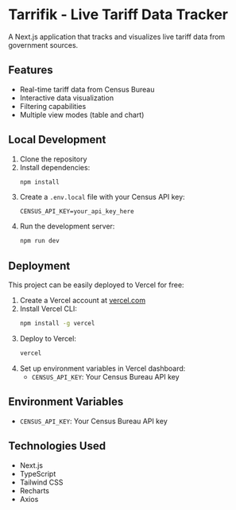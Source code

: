 # Tarrifik - Live Tariff Data Tracker

A Next.js application that tracks and visualizes live tariff data from government sources.

## Features

- Real-time tariff data from Census Bureau
- Interactive data visualization
- Filtering capabilities
- Multiple view modes (table and chart)

## Local Development

1. Clone the repository
2. Install dependencies:
   ```bash
   npm install
   ```
3. Create a `.env.local` file with your Census API key:
   ```
   CENSUS_API_KEY=your_api_key_here
   ```
4. Run the development server:
   ```bash
   npm run dev
   ```

## Deployment

This project can be easily deployed to Vercel for free:

1. Create a Vercel account at [vercel.com](https://vercel.com)
2. Install Vercel CLI:
   ```bash
   npm install -g vercel
   ```
3. Deploy to Vercel:
   ```bash
   vercel
   ```
4. Set up environment variables in Vercel dashboard:
   - `CENSUS_API_KEY`: Your Census Bureau API key

## Environment Variables

- `CENSUS_API_KEY`: Your Census Bureau API key

## Technologies Used

- Next.js
- TypeScript
- Tailwind CSS
- Recharts
- Axios 